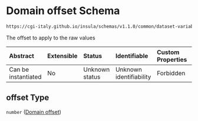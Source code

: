 # Domain offset Schema

```txt
https://cgi-italy.github.io/insula/schemas/v1.1.0/common/dataset-variable-domain.schema.json#/$defs/numericDomain/properties/offset
```

The offset to apply to the raw values

| Abstract            | Extensible | Status         | Identifiable            | Custom Properties | Additional Properties | Access Restrictions | Defined In                                                                                                         |
| :------------------ | :--------- | :------------- | :---------------------- | :---------------- | :-------------------- | :------------------ | :----------------------------------------------------------------------------------------------------------------- |
| Can be instantiated | No         | Unknown status | Unknown identifiability | Forbidden         | Allowed               | none                | [dataset-variable-domain.schema.json\*](schemas/common/dataset-variable-domain.schema.json) |

## offset Type

`number` ([Domain offset](dataset-variable-domain-defs-numeric-domain-properties-domain-offset.md))
